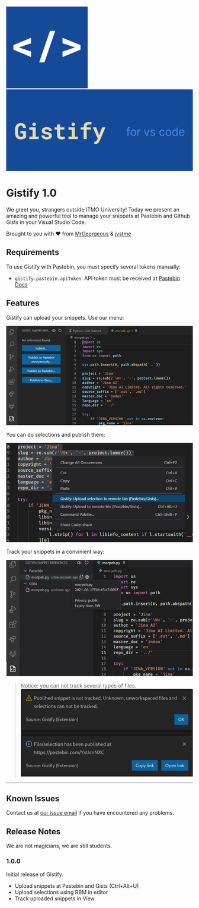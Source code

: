 
<img src="logo256.png" height="220px"><img src="images/gistify.png" height="220px">

# Gistify 1.0

We greet you, strangers outside ITMO University!
Today we present an amazing and powerful tool to manage your snippets at Pastebin and Github Gists in your Visual Studio Code.

Brought to you with :heart: from [MrGeorgeous](https://gitlab.com/MrGeorgeous) & [jvstme](https://gitlab.com/jvstme)

## Requirements

To use Gistify with Pastebin, you must specify several tokens manually:

* `gistify.pastebin.apiToken`: API token must be received at [Pastebin Docs](https://pastebin.com/doc_api#1)


## Features

Gistify can upload your snippets. Use our menu:

![Menu usage](images/menu.png)

You can do selections and publish them:

![RMB usage](images/editor_context_menu.jpg)

Track your snippets in a convinient way:

![RMB usage](images/tracker.jpg)

> Notice: you can not track several types of files. ![RMB usage](images/tracker_warning.jpg)


-----------------------------------------------------------------------------------------------------------

## Known Issues

Contact us at [our issue email](mailto:incoming+mrgeorgeous-gistify-27337429-issue-@incoming.gitlab.com) if you have encountered any problems.

## Release Notes

We are not magicians, we are still students.

### 1.0.0

Initial release of Gistify.
* Upload snippets at Pastebin and Gists (Ctrl+Alt+U)
* Upload selections using RBM in editor
* Track uploaded snippets in View


